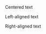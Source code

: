 <div>
  <div class="u-align--center">
    <img src="http://placehold.it/160x100?text=Center" alt="" />
  </div>
  <div class="u-align--left">
    <img src="http://placehold.it/160x100?text=Left" alt="" />
  </div>
  <div class="u-align--right">
    <img src="http://placehold.it/160x100?text=Right" alt="" />
  </div>
  <p class="u-align-text--center">Centered text</p>
  <p class="u-align-text--left">Left-aligned text</p>
  <p class="u-align-text--right">Right-aligned text</p>
</div>

